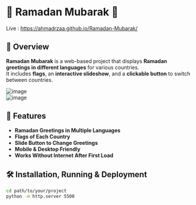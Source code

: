 # 🌙 Ramadan Mubarak 🎉  
Live : https://ahmadrzaa.github.io/Ramadan-Mubarak/

## 📌 Overview  
**Ramadan Mubarak** is a web-based project that displays **Ramadan greetings in different languages** for various countries.  
It includes **flags**, an **interactive slideshow**, and a **clickable button** to switch between countries.  

![image](https://github.com/user-attachments/assets/50db94ef-30ed-46be-9fa4-2f799c67bff3)  
![image](https://github.com/user-attachments/assets/44e1ef8c-8b9c-4984-a377-a92afd92f481)  

## 🎯 Features  
- **Ramadan Greetings in Multiple Languages**  
- **Flags of Each Country**  
- **Slide Button to Change Greetings**  
- **Mobile & Desktop Friendly**  
- **Works Without Internet After First Load**  

## 🛠️ Installation, Running & Deployment  

```sh
cd path/to/your/project
python -m http.server 5500
